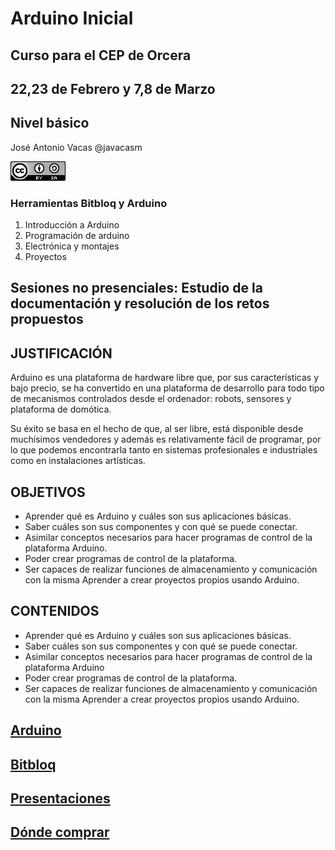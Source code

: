 # Arduino Inicial

## Curso para el CEP de Orcera

## 22,23 de Febrero y 7,8 de Marzo

## Nivel básico

José Antonio Vacas @javacasm

![cc](./imagenes/CCbySQ_88x31.png)

### Herramientas Bitbloq y Arduino

1. Introducción a Arduino
2. Programación de arduino
3. Electrónica y montajes
4. Proyectos

## Sesiones no presenciales: Estudio de la documentación y resolución de los retos propuestos

## JUSTIFICACIÓN

Arduino es una plataforma de hardware libre que, por sus características y bajo precio, se ha convertido en una plataforma de desarrollo para todo tipo de mecanismos controlados desde el ordenador: robots, sensores y plataforma de  domótica.

Su éxito se basa en el hecho de que, al ser libre, está disponible desde muchísimos vendedores y además es relativamente fácil de programar, por lo que podemos encontrarla tanto en sistemas profesionales e industriales como en instalaciones artísticas.

## OBJETIVOS

* Aprender qué es Arduino y cuáles son sus aplicaciones básicas.
* Saber cuáles son sus componentes y con qué se puede conectar.
* Asimilar conceptos necesarios para hacer programas de control de la  plataforma Arduino.
* Poder crear programas de control de la plataforma.
*  Ser capaces de realizar funciones de almacenamiento y comunicación con la  misma Aprender a crear proyectos propios usando Arduino.

## CONTENIDOS

* Aprender qué es Arduino y cuáles son sus aplicaciones básicas.
* Saber cuáles son sus componentes y con qué se puede conectar.
* Asimilar conceptos necesarios para hacer programas de control de la  plataforma Arduino
* Poder crear programas de control de la plataforma.
* Ser capaces de realizar funciones de almacenamiento y comunicación con la misma Aprender a crear proyectos propios usando Arduino.


## [Arduino](./Arduino.md)

## [Bitbloq](./BitBloq.md)

## [Presentaciones](./presentaciones)

## [Dónde comprar](./Comprar.md)
